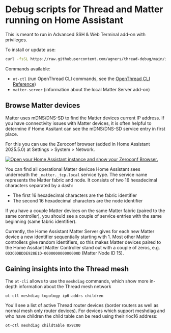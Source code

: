 # Debug scripts for Thread and Matter running on Home Assistant

This is meant to run in Advanced SSH & Web Terminal add-on with privileges.

To install or update use:
```sh
curl -fsSL https://raw.githubusercontent.com/agners/thread-debug/main/install.sh | zsh
```

Commands available:
- `ot-ctl` (run OpenThread CLI commands, see the [OpenThread CLI
  Reference](https://github.com/openthread/openthread/blob/main/src/cli/README.md))
- `matter-server` (information about the local Matter Server add-on)

## Browse Matter devices

Matter uses mDNS/DNS-SD to find the Matter devices current IP address. If you
have connectivity issues with Matter devices, it is often helpful to determine
if Home Assitant can see the mDNS/DNS-SD service entry in first place.

For this you can use the Zeroconf browser (added in Home Assistant 2025.5.0) at
Settings > System > Network.

[![Open your Home Assistant instance and show your Zeroconf
Browser.](https://my.home-assistant.io/badges/config_zeroconf.svg)](https://my.home-assistant.io/redirect/config_zeroconf/)

You can find all operational Matter devicse Home Assistant sees underneath the
`_matter._tcp.local` service type. The service name represents the Matter fabric
and node. It consists of two 16 hexadecimal characters separated by a dash:

- The first 16 hexadecimal characters are the fabric identifier
- The second 16 hexadecimal characters are the node identifier

If you have a couple Matter devices on the same Matter fabric (paired to the
same controller), you should see a couple of service entries with the same
beginning (same fabric identifier).

Currently, the Home Assistant Matter Server gives for each new Matter device a
new identifier sequentially starting with 1. Most other Matter controllers give
random identifiers, so this makes Matter devices paired to the Home Assitant
Matter Controller stand out with a couple of zeros, e.g.
`0D3C0DBDDE928E1D-000000000000000D` (Matter Node ID 15).

## Gaining insights into the Thread mesh

The `ot-cli` allows to use the `meshdiag` commands, which show more in-depth
information about the Thread mesh network

```
ot-ctl meshdiag topology ip6-addrs children
```

You'll see a list of active Thread router devices (border routers as well as
normal mesh only router devices). For devices which support meshdiag and who
have children the child table can be read using their rloc16 address:

```
ot-ctl meshdiag childtable 0x9c00
```




